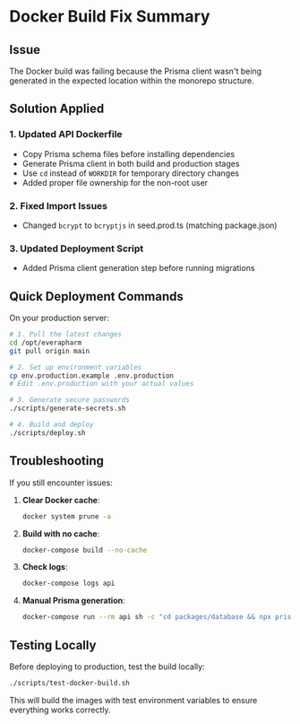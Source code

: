 # Docker Build Fix Summary

## Issue
The Docker build was failing because the Prisma client wasn't being generated in the expected location within the monorepo structure.

## Solution Applied

### 1. Updated API Dockerfile
- Copy Prisma schema files before installing dependencies
- Generate Prisma client in both build and production stages
- Use `cd` instead of `WORKDIR` for temporary directory changes
- Added proper file ownership for the non-root user

### 2. Fixed Import Issues
- Changed `bcrypt` to `bcryptjs` in seed.prod.ts (matching package.json)

### 3. Updated Deployment Script
- Added Prisma client generation step before running migrations

## Quick Deployment Commands

On your production server:

```bash
# 1. Pull the latest changes
cd /opt/everapharm
git pull origin main

# 2. Set up environment variables
cp env.production.example .env.production
# Edit .env.production with your actual values

# 3. Generate secure passwords
./scripts/generate-secrets.sh

# 4. Build and deploy
./scripts/deploy.sh
```

## Troubleshooting

If you still encounter issues:

1. **Clear Docker cache**:
   ```bash
   docker system prune -a
   ```

2. **Build with no cache**:
   ```bash
   docker-compose build --no-cache
   ```

3. **Check logs**:
   ```bash
   docker-compose logs api
   ```

4. **Manual Prisma generation**:
   ```bash
   docker-compose run --rm api sh -c "cd packages/database && npx prisma generate"
   ```

## Testing Locally

Before deploying to production, test the build locally:

```bash
./scripts/test-docker-build.sh
```

This will build the images with test environment variables to ensure everything works correctly. 